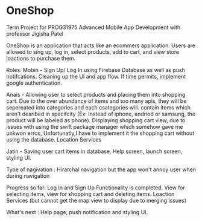# OneShop
Term Project for PROG31975 Advanced Mobile App Development with professor Jigisha Patel

OneShop is an application that acts like an ecommers application. Users are allowed to sing up, log in, select products, add to cart, and view store loactions to purchase them.

Roles:
Mobin - Sign Up/ Log In using Firebase Database as well as push notifcations. Cleaning up the UI and app flow. If time permits, implement google authentication.

Anais - Allowing user to select products and placing them into shopping cart. Due to the over abundance of items and too many apis, they will be sepereated into categories and each csategories will. 
        contain items  which aren't desribed in specifcity (Ex: Instead of iphone, andriod or samsung, the product will be labeled as phone). 
        Displaying shopping cart view, due to issues with using the swift package manager which somehow gave me unkwon erros, Unfortunatly,I have to implement it the shopping cart without using the database.
        Location Services
       
        
       
Jatin - Saving user cart items in database. Help screen, launch screen, styling UI. 

 
Tyoe of nagivation : Hirarchal navigation but the app won't annoy user when during navigation

Progress so far: Log In and Sign Up Functionality is completed. View for selecting items, view for shopping cart and deleting items. 
Loaction Services (but cannot get the map view to display due to merging issues)

What's next : Help page, push notification and styling UI. 
